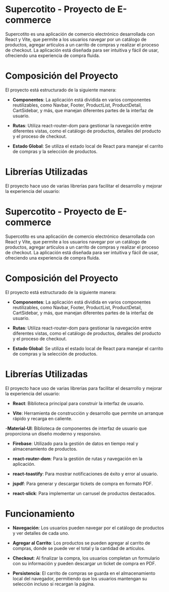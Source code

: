 # Supercotito - Proyecto de E-commerce

Supercotito es una aplicación de comercio electrónico desarrollada con React y Vite, que permite a los usuarios navegar por un catálogo de productos, agregar artículos a un carrito de compras y realizar el proceso de checkout. La aplicación está diseñada para ser intuitiva y fácil de usar, ofreciendo una experiencia de compra fluida.

# Composición del Proyecto
El proyecto está estructurado de la siguiente manera:

- **Componentes**: La aplicación está dividida en varios componentes reutilizables, como Navbar, Footer, ProductList, ProductDetail, CartSidebar, y más, que manejan diferentes partes de la interfaz de usuario.

- **Rutas**: Utiliza react-router-dom para gestionar la navegación entre diferentes vistas, como el catálogo de productos, detalles del producto y el proceso de checkout.

- **Estado Global**: Se utiliza el estado local de React para manejar el carrito de compras y la selección de productos.

# Librerías Utilizadas

El proyecto hace uso de varias librerías para facilitar el desarrollo y mejorar la experiencia del usuario:
# Supercotito - Proyecto de E-commerce

Supercotito es una aplicación de comercio electrónico desarrollada con React y Vite, que permite a los usuarios navegar por un catálogo de productos, agregar artículos a un carrito de compras y realizar el proceso de checkout. La aplicación está diseñada para ser intuitiva y fácil de usar, ofreciendo una experiencia de compra fluida.

# Composición del Proyecto
El proyecto está estructurado de la siguiente manera:

- **Componentes**: La aplicación está dividida en varios componentes reutilizables, como Navbar, Footer, ProductList, ProductDetail, CartSidebar, y más, que manejan diferentes partes de la interfaz de usuario.

- **Rutas**: Utiliza react-router-dom para gestionar la navegación entre diferentes vistas, como el catálogo de productos, detalles del producto y el proceso de checkout.

- **Estado Global**: Se utiliza el estado local de React para manejar el carrito de compras y la selección de productos.

# Librerías Utilizadas

El proyecto hace uso de varias librerías para facilitar el desarrollo y mejorar la experiencia del usuario:

- **React**: Biblioteca principal para construir la interfaz de usuario.

- **Vite**: Herramienta de construcción y desarrollo que permite un arranque rápido y recarga en caliente.

-**Material-UI**: Biblioteca de componentes de interfaz de usuario que proporciona un diseño moderno y responsivo.

- **Firebase**: Utilizado para la gestión de datos en tiempo real y almacenamiento de productos.

- **react-router-dom**: Para la gestión de rutas y navegación en la aplicación.

- **react-toastify**: Para mostrar notificaciones de éxito y error al usuario.

- **jspdf**: Para generar y descargar tickets de compra en formato PDF.

- **react-slick**: Para implementar un carrusel de productos destacados.

# Funcionamiento
- **Navegación**: Los usuarios pueden navegar por el catálogo de productos y ver detalles de cada uno.

- **Agregar al Carrito**: Los productos se pueden agregar al carrito de compras, donde se puede ver el total y la cantidad de artículos.

- **Checkout**: Al finalizar la compra, los usuarios completan un formulario con su información y pueden descargar un ticket de compra en PDF.

- **Persistencia**: El carrito de compras se guarda en el almacenamiento local del navegador, permitiendo que los usuarios mantengan su selección incluso si recargan la página.
